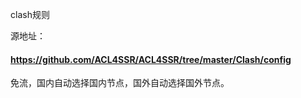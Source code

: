 clash规则

源地址：
#### https://github.com/ACL4SSR/ACL4SSR/tree/master/Clash/config

免流，国内自动选择国内节点，国外自动选择国外节点。
